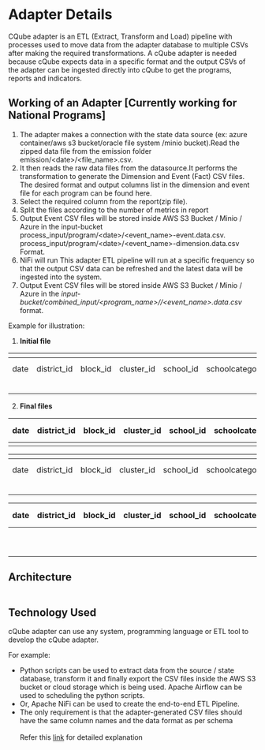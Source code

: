 # Adapter Details

CQube adapter is an ETL (Extract, Transform and Load) pipeline with processes used to move data from the adapter database to multiple CSVs after making the required transformations. A cQube adapter is needed because cQube expects data in a specific format and the output CSVs of the adapter can be ingested directly into cQube to get the programs, reports and indicators.

## Working of an Adapter  \[Currently working for National Programs]

1. The adapter makes a connection with the  state data source (ex: azure container/aws s3 bucket/oracle file system /minio bucket).Read the zipped data file from the emission folder emission/\<date>/\<file\_name>.csv.
2. It then reads the raw data files from the datasource.It performs the transformation to generate the Dimension and Event (Fact) CSV files. The desired format and output columns list in the dimension and event file for each program can be found here.
3. &#x20;Select the required column from the report(zip file).&#x20;
4. Split the files according to the number of metrics in report
5. Output Event CSV files will be stored inside AWS S3 Bucket / Minio / Azure in the input-bucket process\_input/program/\<date>/\<event\_name>-event.data.csv. process\_input/program/\<date>/\<event\_name>-dimension.data.csv Format.&#x20;
6. NiFi will run This adapter ETL pipeline will run at a specific frequency so that the output CSV data can be refreshed and the latest data will be ingested into the system.  &#x20;
7. Output Event CSV files will be stored inside AWS S3 Bucket / Minio / Azure in the _input-bucket/combined\_input/\<program\_name>//\<event\_name>.data.csv_ format.

Example for illustration:&#x20;

1. **Initial file**

<table data-header-hidden data-full-width="true"><thead><tr><th></th><th></th><th></th><th></th><th></th><th></th><th></th><th></th><th></th><th></th><th></th></tr></thead><tbody><tr><td>date</td><td>district_id</td><td>block_id</td><td>cluster_id</td><td>school_id</td><td>schoolcategory_name</td><td>grade</td><td>gender</td><td>KPI-1</td><td>KPI-2</td><td>KPI-3</td></tr><tr><td><br></td><td><br></td><td><br></td><td><br></td><td><br></td><td><br></td><td><br></td><td><br></td><td><br></td><td><br></td><td><br></td></tr></tbody></table>

2. **Final files**

| date | district\_id | block\_id | cluster\_id | school\_id | schoolcategory\_name | grade | gender | KPI-1 |
| ---- | ------------ | --------- | ----------- | ---------- | -------------------- | ----- | ------ | ----- |
|      |              |           |             |            |                      |       |        |       |

<table data-header-hidden><thead><tr><th></th><th width="609"></th><th></th><th></th><th></th><th></th><th></th><th></th><th></th></tr></thead><tbody><tr><td>date</td><td>district_id</td><td>block_id</td><td>cluster_id</td><td>school_id</td><td>schoolcategory_name</td><td>grade</td><td>gender</td><td>KPI-2</td></tr><tr><td><br></td><td><br></td><td><br></td><td><br></td><td><br></td><td><br></td><td><br></td><td><br></td><td><br></td></tr></tbody></table>

| date        | district\_id | block\_id   | cluster\_id | school\_id  | schoolcategory\_name | grade       | gender      | KPI-3       |
| ----------- | ------------ | ----------- | ----------- | ----------- | -------------------- | ----------- | ----------- | ----------- |
| <p><br></p> | <p><br></p>  | <p><br></p> | <p><br></p> | <p><br></p> | <p><br></p>          | <p><br></p> | <p><br></p> | <p><br></p> |

## Architecture

<figure><img src="https://lh7-us.googleusercontent.com/qA-zynQlsoN_H1GLNISWUcQpcsT4EPgzVSHeklQ34a9J5QXbGJj2ROntJo_SEiMCDrO72tzjr0gUKeWu-zMe6pQ_npkH2kOFNgtzNtZwLZy1oxChy2adbaef4gdvgWlr6tf2Q3hlDD4O7mNkTByNWUE" alt=""><figcaption></figcaption></figure>

## Technology Used

cQube adapter can use any system, programming language or ETL tool to develop the cQube adapter.&#x20;

For example:

* Python scripts can be used to extract data from the source / state database, transform it and finally export the CSV files inside the AWS S3 bucket or cloud storage which is being used. Apache Airflow can be used to scheduling the python scripts.
* Or, Apache NiFi can be used to create the end-to-end ETL Pipeline.
* The only requirement is that the adapter-generated CSV files should have the same column names and the data format as per schema\
  \
  Refer this [link](https://docs.google.com/document/d/1F9ho\_1y3sWDCzynPAzLScYT18VmuS4K-1dNOWs1z6rE/edit#heading=h.y16u3gcmp1l8) for detailed explanation
